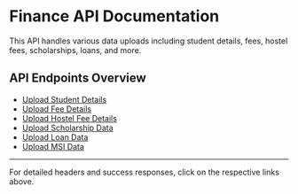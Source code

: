 # Finance API Documentation

This API handles various data uploads including student details, fees, hostel fees, scholarships, loans, and more.

## API Endpoints Overview

- [Upload Student Details](../sub/uploads/student.md)
- [Upload Fee Details](../sub/uploads/tution_fee.md)
- [Upload Hostel Fee Details](../sub/uploads/hostel_fee.md)
- [Upload Scholarship Data](../sub/uploads/scholarship.md)
- [Upload Loan Data](../sub/uploads/loan.md)
- [Upload MSI Data](../sub/uploads/msi.md)

---

For detailed headers and success responses, click on the respective links above.
